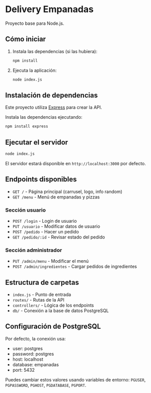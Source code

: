 # Delivery Empanadas

Proyecto base para Node.js.

## Cómo iniciar

1. Instala las dependencias (si las hubiera):
   ```bash
   npm install
   ```
2. Ejecuta la aplicación:
   ```bash
   node index.js
   ```

## Instalación de dependencias

Este proyecto utiliza [Express](https://expressjs.com/) para crear la API.

Instala las dependencias ejecutando:

```bash
npm install express
```

## Ejecutar el servidor

```bash
node index.js
```

El servidor estará disponible en `http://localhost:3000` por defecto.

## Endpoints disponibles

- `GET /` - Página principal (carrusel, logo, info random)
- `GET /menu` - Menú de empanadas y pizzas

### Sección usuario
- `POST /login` - Login de usuario
- `PUT /usuario` - Modificar datos de usuario
- `POST /pedido` - Hacer un pedido
- `GET /pedido/:id` - Revisar estado del pedido

### Sección administrador
- `PUT /admin/menu` - Modificar el menú
- `POST /admin/ingredientes` - Cargar pedidos de ingredientes

## Estructura de carpetas

- `index.js` - Punto de entrada
- `routes/` - Rutas de la API
- `controllers/` - Lógica de los endpoints
- `db/` - Conexión a la base de datos PostgreSQL

## Configuración de PostgreSQL

Por defecto, la conexión usa:
- user: postgres
- password: postgres
- host: localhost
- database: empanadas
- port: 5432

Puedes cambiar estos valores usando variables de entorno: `PGUSER`, `PGPASSWORD`, `PGHOST`, `PGDATABASE`, `PGPORT`. 